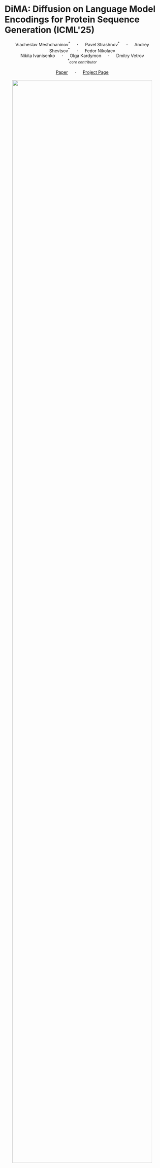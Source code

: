 # DiMA: Diffusion on Language Model Encodings for Protein Sequence Generation (ICML'25)

<div align="center">
  Viacheslav Meshchaninov<sup>*</sup> &emsp; <b>&middot;</b> &emsp;
  Pavel Strashnov<sup>*</sup> &emsp; <b>&middot;</b> &emsp;
  Andrey Shevtsov<sup>*</sup> &emsp; <b>&middot;</b> &emsp;
  Fedor Nikolaev
  <br>
  Nikita Ivanisenko &emsp; <b>&middot;</b> &emsp;
  Olga Kardymon &emsp; <b>&middot;</b> &emsp;
  Dmitry Vetrov
  <br>
  <span><sup>*</sup><small><em>core contributor</em></small></span>
  <br><br>
  <a href="https://openreview.net/pdf?id=xB9eROwBCB" target="_blank">Paper</a> &emsp; <b>&middot;</b> &emsp;
  <a href="https://meshchaninovviacheslav.github.io/DiMA/" target="_blank">Project&nbsp;Page</a>
</div>

<br>

<div align="center">
    <img src="assets/main_figure.png" width=95% >
</div>

<br>

## Abstract

Protein sequence design has seen significant advances through discrete diffusion and autoregressive approaches, yet the potential of continuous diffusion remains underexplored. Here, we present **DiMA**, a latent diffusion framework that operates on protein language model representations. Through systematic exploration of architectural choices and diffusion components, we develop a robust methodology that generalizes across multiple protein encoders ranging from 8M to 3B parameters. We demonstrate that our framework achieves consistently high performance across sequence-only (ESM-2, ESMc), dual-decodable (CHEAP), and multimodal (SaProt) representations using the same architecture and training approach. We conduct extensive evaluation of existing methods alongside **DiMA** using multiple metrics across two protein modalities, covering quality, diversity, novelty, and distribution matching of generated proteins. **DiMA** consistently produces novel, high-quality and diverse protein sequences and achieves strong results compared to baselines such as autoregressive, discrete diffusion and flow matching language models. The model demonstrates versatile functionality, supporting conditional generation tasks including protein family-generation, motif scaffolding and infilling, and fold-specific sequence design, despite being trained solely on sequence data. This work provides a universal continuous diffusion framework for protein sequence generation, offering both architectural insights and practical applicability across various protein design scenarios.


## 🚀 Installation

Clone the repository:

```bash
git clone https://github.com/MeshchaninovViacheslav/DiMA.git
```

Create the environment for the repository:

```bash
conda env create --file environment.yaml
conda activate dima_env
```

## Unconditional Generation

1- Prepare the config (`src/configs/config.yaml`): \
    a- Change the `project.path` to your repository location. \
    b- Change the `defaults.encoder` field. There are 3 possible DiMA models, based on the encoder used: \
        * `esm2`: ESM2-3B, sequence only encoder \
        * `cheap`: CHEAP, dual-decodable (sequence and structure) encoder \
        * `saprot`: SaProt-35M, multimodel encoder (strucutre is represented with structure tokens)

2- Run the generation code.
You can find and example run in the `example.ipynb`. 

```python
import torch
from src.diffusion.dima import DiMAModel

device = torch.device("cuda" if torch.cuda.is_available() else "cpu")

model = DiMAModel(config_path="../configs", device=device)
model.load_pretrained()

sequences = model.generate_samples(num_texts=10)
```

## In case of new training:

### Data Preparation

DiMA was trained and evaluated on two distinct datasets, each selected for specific properties that facilitate robust model development and large-scale evaluation.

* **SwissProt**: This is a high-quality, manually curated subset of the UniProt database. Its relatively small size and high-quality annotations make it an excellent choice for initial proof-of-concept studies and detailed component analyses. For our experiments, sequences were filtered to a length between 128 and 254 amino acids.

* **AFDBv4-90**: This is a large-scale dataset derived from UniRef50, containing 2.2 million protein sequences. It is specifically curated to ensure high structural quality and diversity by including only proteins with an average predicted pLDDT score above 90 and sequence identity below 50%. This dataset is ideal for evaluating the scalability and performance of the model across diverse protein representation spaces.

#### Downloading the Data

The datasets are available on the Hugging Face Hub. First, you must specify the main configuration file, `src/configs/config.yaml`: \ 
1- Set the `name` field under the `defaults.datasets` section to one of the following:

* **`afdb`**: [https://huggingface.co/datasets/bayes-group-diffusion/AFDB-v2](https://huggingface.co/datasets/bayes-group-diffusion/AFDB-v2)
* **`swissprot`**: [https://huggingface.co/datasets/bayes-group-diffusion/swissprot](https://huggingface.co/datasets/bayes-group-diffusion/swissprot)

2- set `path` under the `project` section to the propriate path \

After configuring the dataset name, run the following script. It will automatically download the specified dataset from the Hugging Face Hub and save it to the path defined in your configuration.

```bash
python -m src.datasets.load_hub \
    --config_path="../configs" \
    --load_from_hub \
    --group_name="bayes-group-diffusion"
```

#### Prepare Length Distribution

Sequence length determination is crucial for protein generation inference. Our model, DiMA, focuses solely on semantic tokens during training via an attention mask, avoiding detrimental padding tokens. For inference, target sequence length is sampled from the training data distribution to ensure realistic protein lengths. This is followed by sampling a Gaussian vector, iterative refinement to generate 

```bash
python -m src.helpers.prepare_length_distribution \
    --config_path="../configs"
```

### Training

The training process for DiMA is structured in three main stages. This ensures that the latent space is properly prepared and the model components are optimized for generating high-fidelity protein sequences.

#### Stage 1: Pre-calculation of Normalization Statistics

Before training the diffusion model, we first calculate the mean and variance statistics of the protein language model representations across the training dataset.

This step is crucial for adapting the discrete protein data to our continuous Gaussian diffusion model. The calculated statistics are used to apply dimension-wise normalization, transforming the latent representations to have a zero mean and unit variance.
The default save path for the statistics is configured in the `config.statistics_path` field within your encoder configuration file (e.g., `src/configs/encoder/esm2.yaml`).

To calculate and save these statistics, run the following command:


```bash
python -m src.preprocessing.calculate_statistics \
    --config_path="../configs"
```

#### Stage 2: Decoder Training

As demonstrated in our work, fine-tuning the decoder for amino acid reconstruction from latent representations can significantly improve the accuracy of sequence generation during inference. This stage trains the decoder to be more resilient to minor deviations in the latents produced by the diffusion model.

This step can be skipped if the default pre-trained decoder from the encoder model (e.g., the `lm_head`) is sufficient for your application.

You can configure the decoder architecture in `src/configs/config.yaml` by setting the decoder parameter:

- `default`: Uses the decoder from the encoder's language model head (`lm_head`).
- `transformer`: Implements a more complex transformer-based decoder. Its parameters can be configured in `src/configs/decoder/transformer.yaml`.

To launch the decoder training, run the following command:

```bash
python -m src.preprocessing.train_decoder \
    --config_path="../configs"
```

#### Stage 3: Diffusion Training

The final stage is the training of the denoising diffusion model itself. DiMA is a continuous-time Gaussian diffusion model that leverages a self-conditioning technique to enhance generation quality. The model is trained to denoise latent protein representations, progressively transforming a random Gaussian vector into a valid protein representation.

You can configure the training setup in the main configuration file: `src/configs/config.yaml`. Key parameters under the training section include:
- `training_iters`: The total number of training iterations.
- `batch_size`: The total batch size distributed across all GPUs.
- `batch_size_per_gpu`: The batch size for each individual GPU. This is calculated automatically as `batch_size // nproc_per_node`.
- `eval_interval`: The evaluation frequency. At every eval_interval, the validation loss is computed, and a sample generation with metric calculation is performed.
- `save_interval`: The checkpointing frequency.
- `init_se`: The checkpoint used to initialize the score estimator.

To launch the diffusion model training on a multi-GPU node, run the following command:


```bash
HYDRA_FULL_ERROR=1 torchrun --nproc_per_node=8 --master_port=31345  train_diffusion.py
HYDRA_FULL_ERROR=1 torchrun --nproc_per_node=8 --master_port=31345  train_diffusion_cfg_antibody.py
```

For detailed training hyperparameters, please refer to Appendix C.2 of our paper.


# Citation

```
@article{meshchaninov2024diffusion,
  title={Diffusion on language model embeddings for protein sequence generation},
  author={Meshchaninov, Viacheslav and Strashnov, Pavel and Shevtsov, Andrey and Nikolaev, Fedor and Ivanisenko, Nikita and Kardymon, Olga and Vetrov, Dmitry},
  journal={arXiv preprint arXiv:2403.03726},
  year={2024}
}
```
